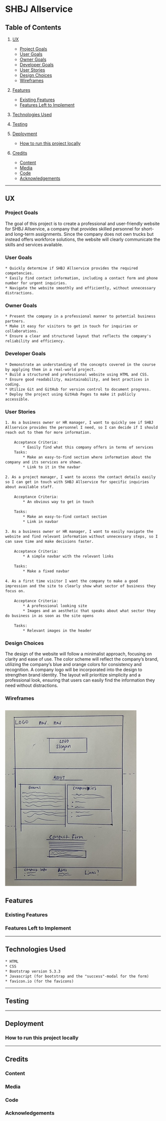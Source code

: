 # SHBJ Allservice

## Table of Contents

1. [UX](#ux)
    * [Project Goals](#project-goals)
    * [User Goals](#user-goals)
    * [Owner Goals](#owner-goals)
    * [Developer Goals](#developer-goals)
    * [User Stories](#user-stories)
    * [Design Choices](#design-choices)
    * [Wireframes](#wireframes)

2. [Features](#features)
    * [Existing Features](#existing-features)
    * [Features Left to Implement](#features-left-to-implement)

3. [Technologies Used](#technologies-used)

4. [Testing](#testing)

5. [Deployment](#deployment)
    * [How to run this project locally](#how-to-run-this-project-locally)

6. [Credits](#credits)
    * [Content](#content)
    * [Media](#media)
    * [Code](#code)
    * [Acknowledgements](#acknowledgements)

---

## UX

### Project Goals

The goal of this project is to create a professional and user-friendly website for SHBJ Allservice, a company that provides skilled personnel for short- and long-term assignments. Since the company does not own trucks but instead offers workforce solutions, the website will clearly communicate the skills and services available.

### User Goals

    * Quickly determine if SHBJ Allservice provides the required competencies.
    * Easily find contact information, including a contact form and phone number for urgent inquiries.
    * Navigate the website smoothly and efficiently, without unnecessary distractions. 

### Owner Goals

    * Present the company in a professional manner to potential business partners.
    * Make it easy for visitors to get in touch for inquiries or collaborations.
    * Ensure a clear and structured layout that reflects the company's reliability and efficiency.

### Developer Goals

    * Demonstrate an understanding of the concepts covered in the course by applying them in a real-world project.
    * Build a structured and professional website using HTML and CSS.
    * Ensure good readability, maintainability, and best practices in coding.
    * Utilize Git and GitHub for version control to document progress.
    * Deploy the project using GitHub Pages to make it publicly accessible.

### User Stories

    1. As a business owner or HR manager, I want to quickly see if SHBJ Allservice provides the personnel I need, so I can decide if I should reach out to them for more information.
        
        Acceptance Criteria:
            * Easily find what this company offers in terms of services
        Tasks:
            * Make an easy-to-find section where information about the company and its services are shown.
            * Link to it in the navbar

    2. As a project manager, I want to access the contact details easily so I can get in touch with SHBJ Allservice for specific inquiries about available staff.

        Acceptance Criteria:
            * An obvious way to get in touch
        
        Tasks:
            * Make an easy-to-find contact section
            * Link in navbar

    3. As a business owner or HR manager, I want to easily navigate the website and find relevant information without unnecessary steps, so I can save time and make decisions faster.

        Acceptance Criteria:
            * A simple navbar with the relevant links

        Tasks:
            * Make a fixed navbar

    4. As a first time visitor I want the company to make a good impression and the site to clearly show what sector of business they focus on.

        Acceptance Criteria:
            * A professional looking site
            * Images and an aesthetic that speaks about what sector they do business in as soon as the site opens

        Tasks:
            * Relevant images in the header

### Design Choices

The design of the website will follow a minimalist approach, focusing on clarity and ease of use. The color scheme will reflect the company’s brand, utilizing the company’s blue and orange colors for consistency and recognition. A company logo will be incorporated into the design to strengthen brand identity. The layout will prioritize simplicity and a professional look, ensuring that users can easily find the information they need without distractions.

### Wireframes

![Wireframe](/assets/images/desktop%20wireframe.jpg)
---

## Features

### Existing Features

### Features Left to Implement

---

## Technologies Used

    * HTML
    * CSS
    * Bootstrap version 5.3.3
    * Javascript (for bootstrap and the "success"-modal for the form)
    * favicon.io (for the favicons)
---

## Testing

---

## Deployment

### How to run this project locally

---

## Credits

### Content

### Media

### Code

### Acknowledgements